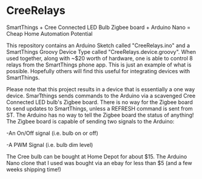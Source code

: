 # CreeRelays
SmartThings + Cree Connected LED Bulb Zigbee board  + Arduino Nano = Cheap Home Automation Potential

This repository contains an Arduino Sketch called "CreeRelays.ino" and a SmartThings Groovy Device Type called "CreeRelays.device.groovy".  When used together, along with ~$20 worth of hardware, one is able to control 8 relays from the SmartThings phone app.  This is just an example of what is possible.  Hopefully others will find this useful for integrating devices with SmartThings.  

Please note that this project results in a device that is essentially a one way device.  SmarTthings sends commands to the Arduino via a scavenged Cree Connected LED bulb's Zigbee board.  There is no way for the Zigbee board to send updates to SmartThings, unless a REFRESH command is sent from ST.  The Arduino has no way to tell the Zigbee board the status of anything!  The Zigbee board is capable of sending two signals to the Arduino:

-An On/Off signal (i.e. bulb on or off)

-A PWM Signal (i.e. bulb dim level)

The Cree bulb can be bought at Home Depot for about $15.  The Arduino Nano clone that I used was bought via an ebay for less than $5 (and a few weeks shipping time!)





